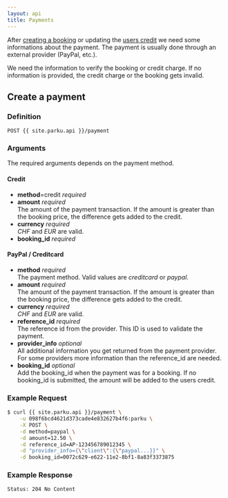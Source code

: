 ```yaml
---
layout: api
title: Payments
---
```


After [creating a booking][booking] or updating the [users credit][credit] we need some informations about the payment. The payment is usually done through an external provider (PayPal, etc.).

We need the information to verify the booking or credit charge. If no information is provided, the credit charge or the booking gets invalid.

## Create a payment

### Definition

```nginx
POST {{ site.parku.api }}/payment
```

### Arguments

The required arguments depends on the payment method.

#### Credit

* __method__=credit _required_
* __amount__ _required_<br/>
  The amount of the payment transaction. If the amount is greater than the booking price, the difference gets added to the credit.
* __currency__ _required_<br/>
  _CHF_ and _EUR_ are valid.
* __booking\_id__ _required_<br/>

#### PayPal / Creditcard

* __method__ _required_<br/>
  The payment method. Valid values are _creditcard_ or _paypal_.
* __amount__ _required_<br/>
  The amount of the payment transaction. If the amount is greater than the booking price, the difference gets added to the credit.
* __currency__ _required_<br/>
  _CHF_ and _EUR_ are valid.
* __reference\_id__ _required_<br/>
  The reference id from the provider. This ID is used to validate the payment.
* __provider\_info__ _optional_<br/>
  All additional information you get returned from the payment provider. For some providers more information than the reference_id are needed.
* __booking\_id__ _optional_<br/>
  Add the booking_id when the payment was for a booking. If no booking_id is submitted, the amount will be added to the users credit.

### Example Request

```sh
$ curl {{ site.parku.api }}/payment \
    -u 098f6bcd4621d373cade4e832627b4f6:parku \
    -X POST \
    -d method=paypal \
    -d amount=12.50 \
    -d reference_id=AP-123456789012345 \
    -d "provider_info={\"client\":{\"paypal...}}" \
    -d booking_id=0072c629-e622-11e2-8bf1-8a83f3373875
```

### Example Response

```nginx
Status: 204 No Content
```

```

```




  [booking]:  /api/bookings/
  [credit]:   /api/credit/